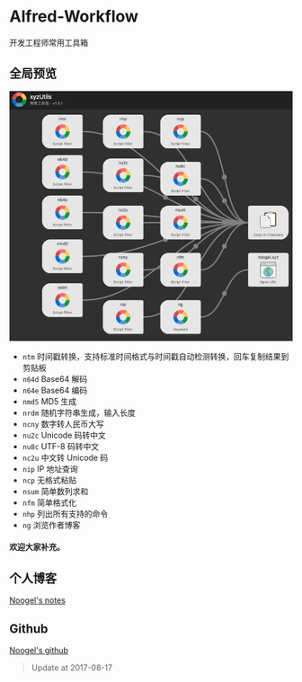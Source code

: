 # Alfred-Workflow

开发工程师常用工具箱


## 全局预览
![1](3971549001331.jpg)



* `ntm` 时间戳转换，支持标准时间格式与时间戳自动检测转换，回车复制结果到剪贴板
* `n64d` Base64 解码
* `n64e` Base64 编码
* `nmd5` MD5 生成
* `nrdm` 随机字符串生成，输入长度
* `ncny` 数字转人民币大写
* `nu2c` Unicode 码转中文
* `nu8c` UTF-8 码转中文
* `nc2u` 中文转 Unicode 码
* `nip` IP 地址查询
* `ncp` 无格式粘贴
* `nsum` 简单数列求和
* `nfm` 简单格式化
* `nhp` 列出所有支持的命令
* `ng` 浏览作者博客


#### 欢迎大家补充。

## 个人博客

[Noogel's notes](http://noogel.xyz)

## Github

[Noogel's github](https://github.com/noogel)

> Update at 2017-08-17